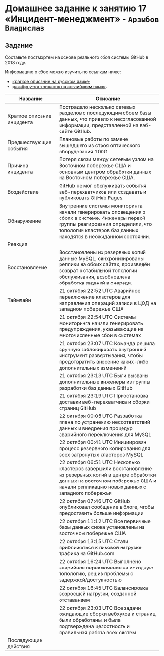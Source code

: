 # Домашнее задание к занятию 17 «Инцидент-менеджмент» - `Арзыбов Владислав`

## Задание

Составьте постмортем на основе реального сбоя системы GitHub в 2018 году.

Информацию о сбое можно изучить по ссылкам ниже:

* [краткое описание на русском языке](https://habr.com/ru/post/427301/);
* [развёрнутое описание на английском языке](https://github.blog/2018-10-30-oct21-post-incident-analysis/).



|Название   | Описание |
|----------------------|---|
|Краткое описание инцидента|  Пострадало несколько сетевых разделов c последующим сбоем базы данных, что привело к несогласованной информации, представленной на веб-сайте GitHub. |
|Предшествующие события| Плановые работы по замене вышедшего из строя оптического оборудования 100G. |
|Причина инцидента| Потеря связи между сетевым узлом на Восточном побережье США и основным центром обработки данных на Восточном побережье США.  |
|Воздействие| GitHub не мог обслуживать события веб-перехватчиков или создавать и публиковать GitHub Pages. |
|Обнаружение| Внутренние системы мониторинга начали генерировать оповещения о сбоях в системе. Инженеры первой группы реагирования определили, что топологии кластеров баз данных находятся в неожиданном состоянии. |
|Реакция|   |
|Восстановление| Восстановлены из резервных копий данные MySQL, синхронизированы реплики на обоих сайтах, произведён возврат к стабильной топологии обслуживания, возобновлена обработка заданий в очереди.  |
|Таймлайн| 21 октября 22:52 UTC Аварийное переключение кластеров для направления операций записи в ЦОД на западном побережье США
|  |  21 октября 22:54 UTC Системы мониторинга начали генерировать предупреждения, указывающие на многочисленные сбои в системах|
| |21 октября 23:07 UTC Команда решила вручную заблокировать внутренний инструмент развертывания, чтобы предотвратить внесение каких-либо дополнительных изменений|
| |21 октября 23:13 UTC Были вызваны дополнительные инженеры из группы разработки баз данных GitHub|
| |21 октября 23:19 UTC Приостановка доставки веб-перехватчика и сборки страниц GitHub|
| |22 октября 00:05 UTC Разработка плана по устранению несоответствий данных и внедрения процедур аварийного переключения для MySQL|
| |22 октября 00:41 UTC Инициирован процесс резервного копирования для всех затронутых кластеров MySQL|
| |22 октября 06:51 UTC Несколько кластеров завершили восстановление из резервных копий в центре обработки данных на восточном побережье США и начали репликацию новых данных с западного побережья|
| |22 октября 07:46 UTC GitHub опубликовал сообщение в блоге, чтобы предоставить больше информации|
| |22 октября 11:12 UTC Все первичные базы данных снова установлены на восточном побережье США|
| |22 октября 13:15 UTC Стали приближаться к пиковой нагрузке трафика на GitHub.com|
| |22 октября 16:24 UTC Выполнено аварийное переключение на исходную топологию, решив проблемы с задержкой/доступностью|
| |22 октября 16:45 UTC Балансировка возросшей нагрузки, созданной отставанием|
| |22 октября 23:03 UTC Все задачи ожидающие сборки вебхуков и страниц были обработаны, и была подтверждена целостность и правильная работа всех систем  |
|Последующие действия|   |
